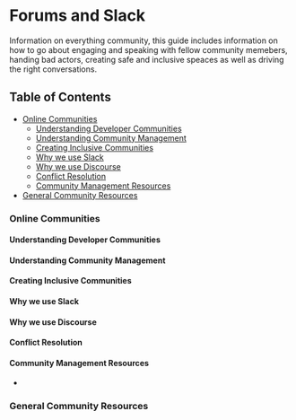 # Forums and Slack
Information on everything community, this guide includes information on how to go about engaging and speaking with fellow community memebers, handing bad actors, creating safe and inclusive speaces as well as driving the right conversations.

## Table of Contents
- [Online Communities]()
  - [Understanding Developer Communities]()
  - [Understanding Community Management]()
  - [Creating Inclusive Communities]()
  - [Why we use Slack]()
  - [Why we use Discourse]()
  - [Conflict Resolution]()
  - [Community Management Resources]()
- [General Community Resources]()

### Online Communities
#### Understanding Developer Communities
#### Understanding Community Management
#### Creating Inclusive Communities
#### Why we use Slack
#### Why we use Discourse
#### Conflict Resolution
#### Community Management Resources
-

### General Community Resources
